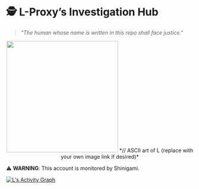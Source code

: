 # 🕵️ L-Proxy’s Investigation Hub  

> *"The human whose name is written in this repo shall face justice."*  

<!-- Add L ASCII Art -->
<div align="center">
  <img src="https://i.imgur.com/4tN8w7p.png" width="300">  
  *// ASCII art of L (replace with your own image link if desired)*  
</div>  

⚠️ **WARNING**: This account is monitored by Shinigami.  

<!-- Activity Graph -->  
[![L's Activity Graph](https://github-readme-activity-graph.vercel.app/graph?username=L-Proxy&theme=react-dark&hide_border=true&area=true&custom_title=L%27s%20Investigation%20Timeline)](https://github.com/L-Proxy)  
